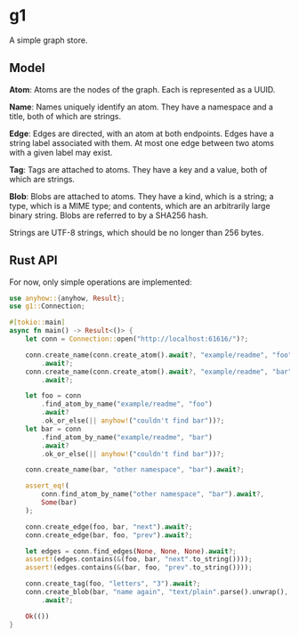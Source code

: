 g1
==

A simple graph store.

Model
-----

**Atom**: Atoms are the nodes of the graph. Each is represented as a UUID.

**Name**: Names uniquely identify an atom. They have a namespace and a title, both of which are strings.

**Edge**: Edges are directed, with an atom at both endpoints. Edges have a string label associated with them. At most one edge between two atoms with a given label may exist.

**Tag**: Tags are attached to atoms. They have a key and a value, both of which are strings.

**Blob**: Blobs are attached to atoms. They have a kind, which is a string; a type, which is a MIME type; and contents, which are an arbitrarily large binary string. Blobs are referred to by a SHA256 hash.

Strings are UTF-8 strings, which should be no longer than 256 bytes.

Rust API
--------

For now, only simple operations are implemented:

```rust
use anyhow::{anyhow, Result};
use g1::Connection;

#[tokio::main]
async fn main() -> Result<()> {
    let conn = Connection::open("http://localhost:61616/")?;

    conn.create_name(conn.create_atom().await?, "example/readme", "foo")
        .await?;
    conn.create_name(conn.create_atom().await?, "example/readme", "bar")
        .await?;

    let foo = conn
        .find_atom_by_name("example/readme", "foo")
        .await?
        .ok_or_else(|| anyhow!("couldn't find bar"))?;
    let bar = conn
        .find_atom_by_name("example/readme", "bar")
        .await?
        .ok_or_else(|| anyhow!("couldn't find bar"))?;

    conn.create_name(bar, "other namespace", "bar").await?;

    assert_eq!(
        conn.find_atom_by_name("other namespace", "bar").await?,
        Some(bar)
    );

    conn.create_edge(foo, bar, "next").await?;
    conn.create_edge(bar, foo, "prev").await?;

    let edges = conn.find_edges(None, None, None).await?;
    assert!(edges.contains(&(foo, bar, "next".to_string())));
    assert!(edges.contains(&(bar, foo, "prev".to_string())));

    conn.create_tag(foo, "letters", "3").await?;
    conn.create_blob(bar, "name again", "text/plain".parse().unwrap(), b"bar")
        .await?;

    Ok(())
}
```
